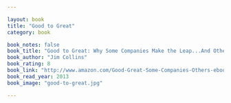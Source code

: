 ```yaml
---

layout: book
title: "Good to Great"
category: book

book_notes: false
book_title: "Good to Great: Why Some Companies Make the Leap...And Others Don't"
book_author: "Jim Collins"
book_rating: 8
book_link: "http://www.amazon.com/Good-Great-Some-Companies-Others-ebook/dp/B0058DRUV6/"
book_read_year: 2013
book_image: "good-to-great.jpg"

---
```

